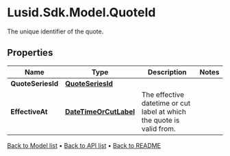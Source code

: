 # Lusid.Sdk.Model.QuoteId
The unique identifier of the quote.

## Properties

Name | Type | Description | Notes
------------ | ------------- | ------------- | -------------
**QuoteSeriesId** | [**QuoteSeriesId**](QuoteSeriesId.md) |  | 
**EffectiveAt** | [**DateTimeOrCutLabel**](DateTimeOrCutLabel.md) | The effective datetime or cut label at which the quote is valid from. | 

[Back to Model list](../README.md#documentation-for-models) &#8226; [Back to API list](../README.md#documentation-for-api-endpoints) &#8226; [Back to README](../README.md)


